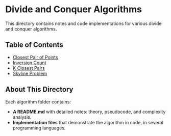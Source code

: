 # Divide and Conquer Algorithms

This directory contains notes and code implementations for various divide and conquer algorithms.

## Table of Contents

- [Closest Pair of Points](./closest_pair/README.md)
- [Inversion Count](./inversion_count/README.md)
- [K Closest Pairs](./k_closest_pair/README.md)
- [Skyline Problem](./skyline_problem/README.md)

## About This Directory

Each algorithm folder contains:
- **A README.md** with detailed notes: theory, pseudocode, and complexity analysis.
- **Implementation files** that demonstrate the algorithm in code, in several programming languages.
